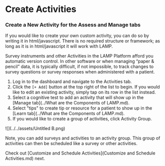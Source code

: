 # Create Activities

### Create a New Activity for the Assess and Manage tabs

If you would like to create your own custom activity, you can do so by writing it in html/javascript. There is no required structure or framework; as long as it is in html/javascript it will work with LAMP.

Survey instruments and other Activities in the LAMP Platform afford you automatic version control. In other software or when managing “paper & pencil” data, it is typically difficult, if not impossible, to track changes to survey questions or survey responses when administered with a patient. 

1. Log in to the dashboard and navigate to the Activities tab.
2. Click the `[+ Add]` button at the top right of the list to begin. If you would like to edit an existing activity, simply tap on its row in the list instead.
3. Select a cognitive test to add an activity that will show up in the [Manage tab](../What are the Components of LAMP.md).
4. Select "tips" to create tip or resource for a patient to show up in the [Learn tab](../What are the Components of LAMP.md).
5. If you would like to create a group of activities, click Activity Group.

![](../../assets/Untitled B.png)

Note, you can add surveys and activities to an activity group. This group of activities can then be scheduled like a survey or other activities.

Check out  [Customize and Schedule Activities](Customize and Schedule Activities.md) next.
